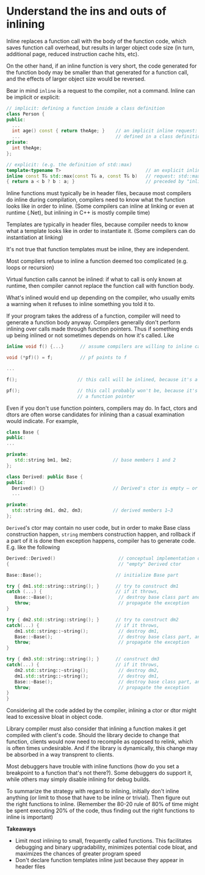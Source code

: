 # Understand the ins and outs of inlining

Inline replaces a function call with the body of the function code, which saves function call overhead, but results in larger object code size (in turn, additional page, reduced instruction cache hits, etc).

On the other hand, if an inline function is very short, the code generated for the function body may be smaller than that generated for a function call, and the effects of larger object size would be reversed.

Bear in mind `inline` is a request to the compiler, not a command.
Inline can be implicit or explicit:

```cpp
// implicit: defining a function inside a class definition
class Person {
public:
  ...
  int age() const { return theAge; }    // an implicit inline request: age is
  ...                                   // defined in a class definition
private:
  int theAge;
};

// explicit: (e.g. the definition of std::max)
template<typename T>                               // an explicit inline
inline const T& std::max(const T& a, const T& b)   // request: std::max is
{ return a < b ? b : a; }                          // preceded by "inline"
```

Inline functions must typically be in header files, because most compilers do inline during compilation, compilers need to know what the function looks like in order to inline.
(Some compilers can inline at linking or even at runtime (.Net), but inlining in C++ is mostly compile time)

Templates are typically in header files, because compiler needs to know what a template looks like in order to instantiate it.
(Some compilers can do instantiation at linking)

It's not true that function templates must be inline, they are independent.

Most compilers refuse to inline a function deemed too complicated (e.g. loops or recursion)

Virtual function calls cannot be inlined: if what to call is only known at runtime, then compiler cannot replace the function call with function body.

What's inlined would end up depending on the compiler, who usually emits a warning when it refuses to inline something you told it to.

If your program takes the address of a function, compiler will need to generate a function body anyway.
Compilers generally don't perform inlining over calls made through function pointers.
Thus if something ends up being inlined or not sometimes depends on how it's called. Like
```cpp
inline void f() {...}      // assume compilers are willing to inline calls to f

void (*pf)() = f;          // pf points to f

...

f();                      // this call will be inlined, because it's a "normal" call

pf();                     // this call probably won't be, because it's through
                          // a function pointer
```

Even if you don't use function pointers, compilers may do.
In fact, ctors and dtors are often worse candidates for inlining than a casual examination would indicate.
For example,
```cpp
class Base {
public:
...

private:
   std::string bm1, bm2;               // base members 1 and 2
};

class Derived: public Base {
public:
  Derived() {}                         // Derived's ctor is empty — or is it?
  ...

private:
  std::string dm1, dm2, dm3;           // derived members 1–3
};
```
`Derived`'s ctor may contain no user code, but in order to make Base class construction happen, `string` members construction happen, and rollback if a part of it is done then exception happens, compiler has to generate code.
E.g. like the following
```cpp
Derived::Derived()                       // conceptual implementation of
{                                        // "empty" Derived ctor

Base::Base();                           // initialize Base part

try { dm1.std::string::string(); }      // try to construct dm1
catch (...) {                           // if it throws,
   Base::~Base();                        // destroy base class part and
   throw;                                // propagate the exception
}

try { dm2.std::string::string(); }      // try to construct dm2
catch(...) {                            // if it throws,
   dm1.std::string::~string();           // destroy dm1,
   Base::~Base();                        // destroy base class part, and
   throw;                                // propagate the exception
}

try { dm3.std::string::string(); }      // construct dm3
catch(...) {                            // if it throws,
   dm2.std::string::~string();           // destroy dm2,
   dm1.std::string::~string();           // destroy dm1,
   Base::~Base();                        // destroy base class part, and
   throw;                                // propagate the exception
}
}
```
Considering all the code added by the compiler, inlining a ctor or dtor might lead to excessive bloat in object code.

Library compiler must also consider that inlining a function makes it get compiled with client's code.
Should the library decide to change that function, clients would now need to recompile as opposed to relink, which is often times undesirable.
And if the library is dynamically, this change may be absorbed in a way transprent to clients.

Most debuggers have trouble with inline functions (how do you set a breakpoint to a function that's not there?).
Some debuggers do support it, while others may simply disable inlining for debug builds.

To summarize the strategy with regard to inlining, initially don't inline anything (or limit to those that have to be inline or trivial).
Then figure out the right functions to inline. (Remember the 80-20 rule of 80% of time might be spent executing 20% of the code, thus finding out the right functions to inline is important)

**Takeaways**
* Limit most inlining to small, frequently called functions. This facilitates debugging and binary upgradability, minimizes potential code bloat, and maximizes the chances of greater program speed
* Don't declare function templates inline just because they appear in header files


